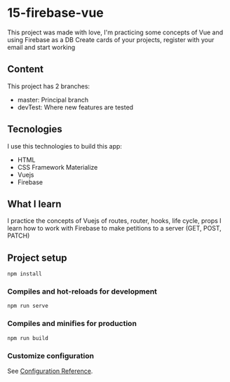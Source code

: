 # 15-firebase-vue
This project was made with love, I'm practicing some concepts of Vue and using Firebase as a DB
Create cards of your projects, register with your email and start working

## Content
This project has 2 branches:
- master: Principal branch
- devTest: Where new features are tested

## Tecnologies
I use this technologies to build this app:
- HTML
- CSS Framework Materialize
- Vuejs
- Firebase

## What I learn
I practice the concepts of Vuejs of routes, router, hooks, life cycle, props
I learn how to work with Firebase to make petitions to a server (GET, POST, PATCH)


## Project setup
```
npm install
```

### Compiles and hot-reloads for development
```
npm run serve
```

### Compiles and minifies for production
```
npm run build
```

### Customize configuration
See [Configuration Reference](https://cli.vuejs.org/config/).
